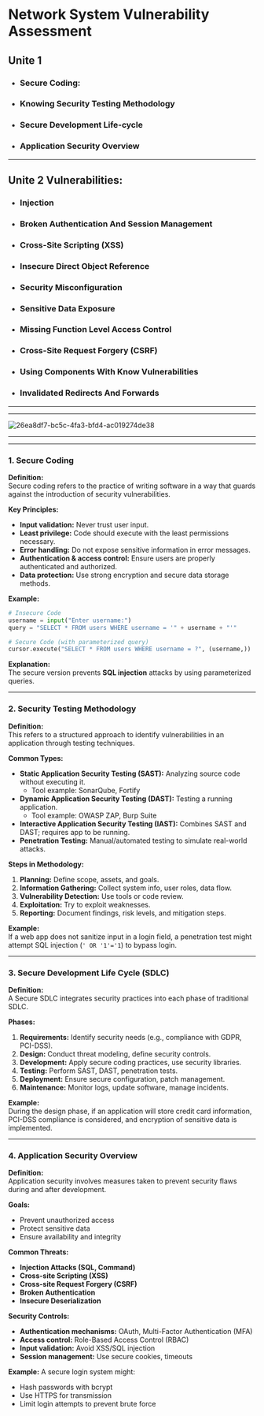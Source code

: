 # Network System Vulnerability Assessment

## Unite 1
- ### Secure Coding:
- ### Knowing Security Testing Methodology
- ### Secure Development Life-cycle
- ### Application Security Overview

---
## Unite 2 Vulnerabilities:
- ### Injection
- ###  Broken Authentication And Session Management
- ### Cross-Site Scripting (XSS)
- ### Insecure Direct Object Reference
- ### Security Misconfiguration
- ### Sensitive Data Exposure
- ### Missing Function Level Access Control
- ### Cross-Site Request Forgery (CSRF)
- ### Using Components With Know Vulnerabilities
- ### Invalidated Redirects And Forwards

---
---

![26ea8df7-bc5c-4fa3-bfd4-ac019274de38](https://github.com/user-attachments/assets/c7a53b76-9abc-406f-96de-9ccc187e4190)


---
---

### 1. **Secure Coding**

**Definition:**  
Secure coding refers to the practice of writing software in a way that guards against the introduction of security vulnerabilities.

**Key Principles:**
- **Input validation:** Never trust user input.
- **Least privilege:** Code should execute with the least permissions necessary.
- **Error handling:** Do not expose sensitive information in error messages.
- **Authentication & access control:** Ensure users are properly authenticated and authorized.
- **Data protection:** Use strong encryption and secure data storage methods.

**Example:**
```python
# Insecure Code
username = input("Enter username:")
query = "SELECT * FROM users WHERE username = '" + username + "'"

# Secure Code (with parameterized query)
cursor.execute("SELECT * FROM users WHERE username = ?", (username,))
```

**Explanation:**  
The secure version prevents **SQL injection** attacks by using parameterized queries.

---

### 2. **Security Testing Methodology**

**Definition:**  
This refers to a structured approach to identify vulnerabilities in an application through testing techniques.

**Common Types:**
- **Static Application Security Testing (SAST):** Analyzing source code without executing it.
  - Tool example: SonarQube, Fortify
- **Dynamic Application Security Testing (DAST):** Testing a running application.
  - Tool example: OWASP ZAP, Burp Suite
- **Interactive Application Security Testing (IAST):** Combines SAST and DAST; requires app to be running.
- **Penetration Testing:** Manual/automated testing to simulate real-world attacks.

**Steps in Methodology:**
1. **Planning:** Define scope, assets, and goals.
2. **Information Gathering:** Collect system info, user roles, data flow.
3. **Vulnerability Detection:** Use tools or code review.
4. **Exploitation:** Try to exploit weaknesses.
5. **Reporting:** Document findings, risk levels, and mitigation steps.

**Example:**  
If a web app does not sanitize input in a login field, a penetration test might attempt SQL injection (`' OR '1'='1`) to bypass login.

---

### 3. **Secure Development Life Cycle (SDLC)**

**Definition:**  
A Secure SDLC integrates security practices into each phase of traditional SDLC.

**Phases:**
1. **Requirements:** Identify security needs (e.g., compliance with GDPR, PCI-DSS).
2. **Design:** Conduct threat modeling, define security controls.
3. **Development:** Apply secure coding practices, use security libraries.
4. **Testing:** Perform SAST, DAST, penetration tests.
5. **Deployment:** Ensure secure configuration, patch management.
6. **Maintenance:** Monitor logs, update software, manage incidents.

**Example:**  
During the design phase, if an application will store credit card information, PCI-DSS compliance is considered, and encryption of sensitive data is implemented.

---

### 4. **Application Security Overview**

**Definition:**  
Application security involves measures taken to prevent security flaws during and after development.

**Goals:**
- Prevent unauthorized access
- Protect sensitive data
- Ensure availability and integrity

**Common Threats:**
- **Injection Attacks (SQL, Command)**
- **Cross-site Scripting (XSS)**
- **Cross-site Request Forgery (CSRF)**
- **Broken Authentication**
- **Insecure Deserialization**

**Security Controls:**
- **Authentication mechanisms:** OAuth, Multi-Factor Authentication (MFA)
- **Access control:** Role-Based Access Control (RBAC)
- **Input validation:** Avoid XSS/SQL injection
- **Session management:** Use secure cookies, timeouts

**Example:**
A secure login system might:
- Hash passwords with bcrypt
- Use HTTPS for transmission
- Limit login attempts to prevent brute force

 

